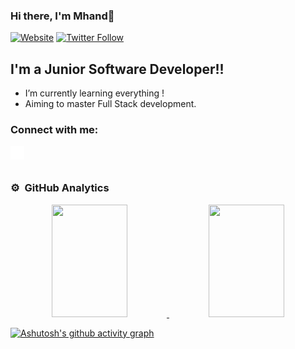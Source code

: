### Hi there, I'm Mhand👋

[![Website](https://img.shields.io/website?label=Portfolio&style=for-the-badge&url=https%3A%2F%2Fprofile.mhand.live)](https://profile.mhand.live)
[![Twitter Follow](https://img.shields.io/badge/twitter-%231DA1F2.svg?&style=for-the-badge&logo=twitter&logoColor=white&url=https%3A%2F%2Ftwitter.com%2Fmhandmaous)](https://twitter.com/intent/follow?original_referer=https%3A%2F%2Fgithub.com%2Fmmaous&screen_name=mhandmaous)

## I'm a Junior Software Developer!!

- I’m currently learning everything !
- Aiming to master Full Stack development.

### Connect with me:

[<img align="left" alt="mhandmaous | LinkedIn" width="22px" src="./linkedin.png" />][linkedin]

<br />
<br/>

### ⚙️ &nbsp;GitHub Analytics


<p align="center">
<a href="https://github.com/mmaous">
  <img height="180em" width="49%" src="https://github-readme-stats-eight-theta.vercel.app/api?username=mmaous&show_icons=true&theme=dark"/>
  <img height="180em" width="49%" src="https://github-readme-stats-eight-theta.vercel.app/api/top-langs/?username=mmaous&layout=compact&langs_count=8&theme=dark"/>
</a>
</p>

  [![Ashutosh's github activity graph](https://activity-graph.herokuapp.com/graph?username=mmaous&theme=noctis-minimus)](https://github.com/ashutosh00710/github-readme-activity-graph)


[website]: https://profile.mhand.live
[twitter]: https://twitter.com/mhandmaous
[linkedin]: https://linkedin.com/in/mhandmaous
